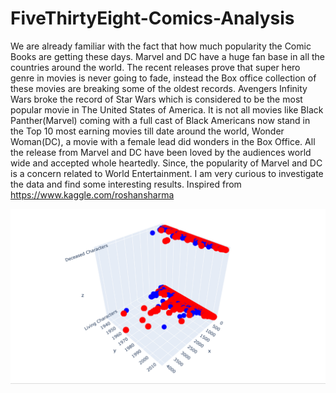 # FiveThirtyEight-Comics-Analysis
We are already familiar with the fact that how much popularity the Comic Books are getting these days. Marvel and DC have a huge fan base in all the countries around the world. The recent releases prove that super hero genre in movies is never going to fade, instead the Box office collection of these movies are breaking some of the oldest records. Avengers Infinity Wars broke the record of Star Wars which is considered to be the most popular movie in The United States of America. It is not all movies like Black Panther(Marvel) coming with a full cast of Black Americans now stand in the Top 10 most earning movies till date around the world, Wonder Woman(DC), a movie with a female lead did wonders in the Box Office. All the release from Marvel and DC have been loved by the audiences world wide and accepted whole heartedly. Since, the popularity of Marvel and DC is a concern related to World Entertainment. I am very curious to investigate the data and find some interesting results.
Inspired from https://www.kaggle.com/roshansharma

![](sample_charts/1.PNG)
